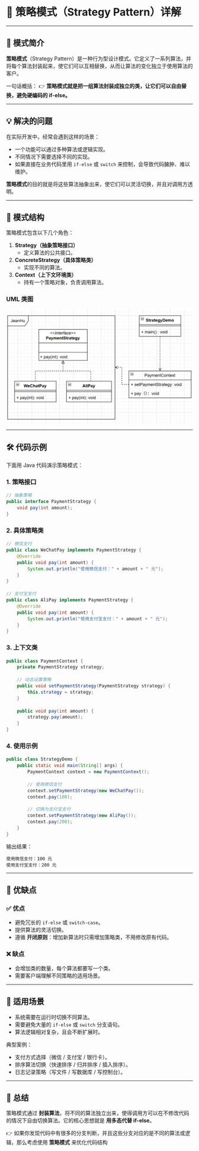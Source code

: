 # 🎯 策略模式（Strategy Pattern）详解

------

## 🧠 模式简介

**策略模式**（Strategy Pattern）是一种行为型设计模式。它定义了一系列算法，并将每个算法封装起来，使它们可以互相替换，从而让算法的变化独立于使用算法的客户。

一句话概括：
 👉 **策略模式就是把一组算法封装成独立的类，让它们可以自由替换，避免硬编码的 if-else。**

------

## 💡 解决的问题

在实际开发中，经常会遇到这样的场景：

- 一个功能可以通过多种算法或逻辑实现。
- 不同情况下需要选择不同的实现。
- 如果直接在业务代码里用 `if-else` 或 `switch` 来控制，会导致代码臃肿、难以维护。

**策略模式**的目的就是将这些算法抽象出来，使它们可以灵活切换，并且对调用方透明。

------

## 🔑 模式结构

策略模式包含以下几个角色：

1. **Strategy（抽象策略接口）**
   - 定义算法的公共接口。
2. **ConcreteStrategy（具体策略类）**
   - 实现不同的算法。
3. **Context（上下文环境类）**
   - 持有一个策略对象，负责调用算法。

### UML 类图

![策略模式](assets/image-20250827105703055.png)

------

## 🛠️ 代码示例

下面用 Java 代码演示策略模式：

### 1. 策略接口

```java
// 抽象策略
public interface PaymentStrategy {
    void pay(int amount);
}
```

### 2. 具体策略类

```java
// 微信支付
public class WeChatPay implements PaymentStrategy {
    @Override
    public void pay(int amount) {
        System.out.println("使用微信支付：" + amount + " 元");
    }
}

// 支付宝支付
public class AliPay implements PaymentStrategy {
    @Override
    public void pay(int amount) {
        System.out.println("使用支付宝支付：" + amount + " 元");
    }
}
```

### 3. 上下文类

```java
public class PaymentContext {
    private PaymentStrategy strategy;

    // 动态设置策略
    public void setPaymentStrategy(PaymentStrategy strategy) {
        this.strategy = strategy;
    }

    public void pay(int amount) {
        strategy.pay(amount);
    }
}
```

### 4. 使用示例

```java
public class StrategyDemo {
    public static void main(String[] args) {
        PaymentContext context = new PaymentContext();

        // 使用微信支付
        context.setPaymentStrategy(new WeChatPay());
        context.pay(100);

        // 切换为支付宝支付
        context.setPaymentStrategy(new AliPay());
        context.pay(200);
    }
}
```

输出结果：

```
使用微信支付：100 元
使用支付宝支付：200 元
```

------

## 📌 优缺点

### ✅ 优点

- 避免冗长的 `if-else` 或 `switch-case`。
- 提供算法的灵活切换。
- 遵循 **开闭原则**：增加新算法时只需增加策略类，不用修改原有代码。

### ❌ 缺点

- 会增加类的数量，每个算法都要写一个类。
- 需要客户端理解不同策略的适用场景。

------

## 🎯 适用场景

- 系统需要在运行时切换不同算法。
- 需要避免大量的 `if-else` 或 `switch` 分支语句。
- 算法逻辑相对复杂，且会不断扩展时。

典型案例：

- 支付方式选择（微信 / 支付宝 / 银行卡）。
- 排序算法切换（快速排序 / 归并排序 / 插入排序）。
- 日志记录策略（写文件 / 写数据库 / 写控制台）。

------

## 🚀 总结

策略模式通过 **封装算法**，将不同的算法独立出来，使得调用方可以在不修改代码的情况下自由切换算法。它的核心思想就是 **用多态代替 if-else**。

👉 如果你发现代码中有很多的分支判断，并且这些分支对应的是不同的算法或逻辑，那么考虑使用 **策略模式** 来优化代码结构
